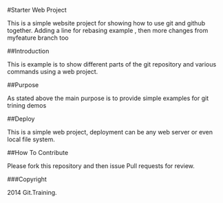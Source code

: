 #Starter Web Project

This is a simple website project for showing how to use git and github together.
Adding a line for rebasing example , then more changes from myfeature branch too

##Introduction

This is example is to show different parts of the git repository and various commands using a web project.

##Purpose

As stated above the main purpose is to provide simple examples for git trining demos

##Deploy

This is a simple web project, deployment can be any web server or even local file system.

##How To Contribute

Please fork this repository and then issue Pull requests for review.

###Copyright

2014 Git.Training.